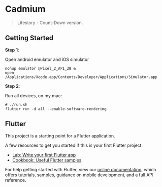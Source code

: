 # Cadmium
> Lifestory - Count-Down version.

## Getting Started

__Step 1__:

Open android emulator and iOS simulator

```shell
nohup emulator @Pixel_2_API_28 &
open /Applications/Xcode.app/Contents/Developer/Applications/Simulator.app
```

__Step 2__:

Run all devices, on my mac:

```shell
# ./run.sh
flutter run -d all --enable-software-rendering
```

## Flutter
This project is a starting point for a Flutter application.

A few resources to get you started if this is your first Flutter project:

- [Lab: Write your first Flutter app](https://flutter.io/docs/get-started/codelab)
- [Cookbook: Useful Flutter samples](https://flutter.io/docs/cookbook)

For help getting started with Flutter, view our 
[online documentation](https://flutter.io/docs), which offers tutorials, 
samples, guidance on mobile development, and a full API reference.
